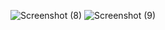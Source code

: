 ![Screenshot (8)](https://user-images.githubusercontent.com/70258688/119215304-83b93a00-baea-11eb-8cae-eeac714c1d78.png)
![Screenshot (9)](https://user-images.githubusercontent.com/70258688/119215320-97fd3700-baea-11eb-843f-623730ad46be.png)
